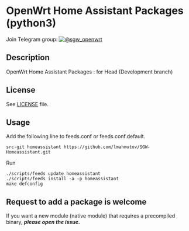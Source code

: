 # OpenWrt Home Assistant Packages (python3) 
Join Telegram group: [![@sgw_openwrt](https://img.shields.io/badge/%F0%9F%92%AC%20Telegram-%40SmartGateway-blue.svg)](https://t.me/sgw_openwrt)

## Description

OpenWrt Home Assistant Packages : for Head (Development branch)

## License

See [LICENSE](LICENSE) file.

## Usage

Add the following line to feeds.conf or feeds.conf.default.
```
src-git homeassistant https://github.com/lmahmutov/SGW-Homeassistant.git
```

Run
```
./scripts/feeds update homeassistant
./scripts/feeds install -a -p homeassistant
make defconfig
```

## Request to add a package is welcome
If you want a new module (native module) that requires a precompiled binary, ***please open the issue.***
